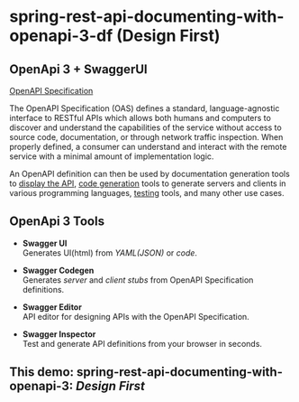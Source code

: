 # spring-rest-api-documenting-with-openapi-3-df (Design First)

## OpenApi 3 + SwaggerUI

[OpenAPI Specification](https://swagger.io/specification/)  

The OpenAPI Specification (OAS) defines a standard, language-agnostic interface to RESTful APIs which allows both humans and computers to discover and understand the capabilities of the service without access to source code, documentation, or through network traffic inspection. When properly defined, a consumer can understand and interact with the remote service with a minimal amount of implementation logic.  

An OpenAPI definition can then be used by documentation generation tools to <u>display the API</u>, <u>code generation</u> tools to generate servers and clients in various programming languages, <u>testing</u> tools, and many other use cases.  

## OpenApi 3 Tools
* **Swagger UI**  
Generates UI(html) from _YAML(JSON)_ or _code_.

* **Swagger Codegen**  
Generates _server_ and _client stubs_ from OpenAPI Specification definitions.

* **Swagger Editor**  
API editor for designing APIs with the OpenAPI Specification.

* **Swagger Inspector**  
Test and generate API definitions from your browser in seconds.

## This demo: spring-rest-api-documenting-with-openapi-3: _Design First_  


